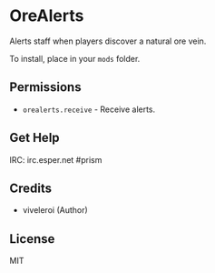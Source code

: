# OreAlerts

Alerts staff when players discover a natural ore vein.

To install, place in your `mods` folder.

## Permissions

- `orealerts.receive` - Receive alerts.

## Get Help

IRC: irc.esper.net #prism

## Credits

- viveleroi (Author)

## License

MIT
